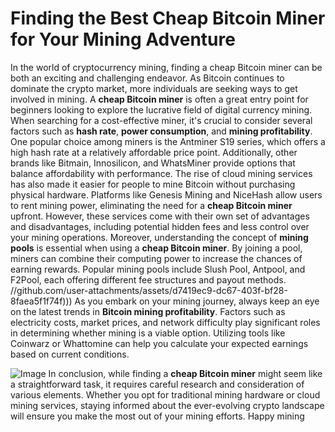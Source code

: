 # Finding the Best Cheap Bitcoin Miner for Your Mining Adventure
In the world of cryptocurrency mining, finding a cheap Bitcoin miner can be both an exciting and challenging endeavor. As Bitcoin continues to dominate the crypto market, more individuals are seeking ways to get involved in mining. A **cheap Bitcoin miner** is often a great entry point for beginners looking to explore the lucrative field of digital currency mining.
When searching for a cost-effective miner, it's crucial to consider several factors such as **hash rate**, **power consumption**, and **mining profitability**. One popular choice among miners is the Antminer S19 series, which offers a high hash rate at a relatively affordable price point. Additionally, other brands like Bitmain, Innosilicon, and WhatsMiner provide options that balance affordability with performance.
The rise of cloud mining services has also made it easier for people to mine Bitcoin without purchasing physical hardware. Platforms like Genesis Mining and NiceHash allow users to rent mining power, eliminating the need for a **cheap Bitcoin miner** upfront. However, these services come with their own set of advantages and disadvantages, including potential hidden fees and less control over your mining operations.
Moreover, understanding the concept of **mining pools** is essential when using a **cheap Bitcoin miner**. By joining a pool, miners can combine their computing power to increase the chances of earning rewards. Popular mining pools include Slush Pool, Antpool, and F2Pool, each offering different fee structures and payout methods.
 //github.com/user-attachments/assets/d7419ec9-dc67-403f-bf28-8faea5f1f74f)))
As you embark on your mining journey, always keep an eye on the latest trends in **Bitcoin mining profitability**. Factors such as electricity costs, market prices, and network difficulty play significant roles in determining whether mining is a viable option. Utilizing tools like Coinwarz or Whattomine can help you calculate your expected earnings based on current conditions.

![Image](https://github.com/user-attachments/assets/4a25d116-2220-4385-b08e-f287af8fcbc4)
In conclusion, while finding a **cheap Bitcoin miner** might seem like a straightforward task, it requires careful research and consideration of various elements. Whether you opt for traditional mining hardware or cloud mining services, staying informed about the ever-evolving crypto landscape will ensure you make the most out of your mining efforts. Happy mining
